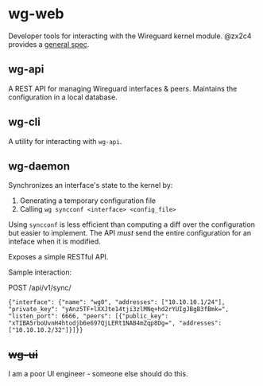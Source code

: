 # wg-web

Developer tools for interacting with the Wireguard kernel module. @zx2c4
provides a [general spec](https://docs.google.com/document/d/1_3Id-0vVXlXHFB7eT6fnfXoe9ppJoS8pY7R_uCtEZG4/edit).

## wg-api

A REST API for managing Wireguard interfaces & peers. Maintains the
configuration in a local database.

## wg-cli

A utility for interacting with `wg-api`.

## wg-daemon

Synchronizes an interface's state to the kernel by:

1. Generating a temporary configuration file
2. Calling `wg syncconf <interface> <config_file>`

Using `syncconf` is less efficient than computing a diff over the configuration
but easier to implement. The API *must* send the entire configuration for an
inteface when it is modified.

Exposes a simple RESTful API.

Sample interaction:

POST /api/v1/sync/

```
{"interface": {"name": "wg0", "addresses": ["10.10.10.1/24"], "private_key": "yAnz5TF+lXXJte14tji3zlMNq+hd2rYUIgJBgB3fBmk=", "listen_port": 6666, "peers": [{"public_key": "xTIBA5rboUvnH4htodjb6e697QjLERt1NAB4mZqp8Dg=", "addresses": ["10.10.10.2/32"]}]}}
```

## ~~wg-ui~~

I am a poor UI engineer - someone else should do this.
